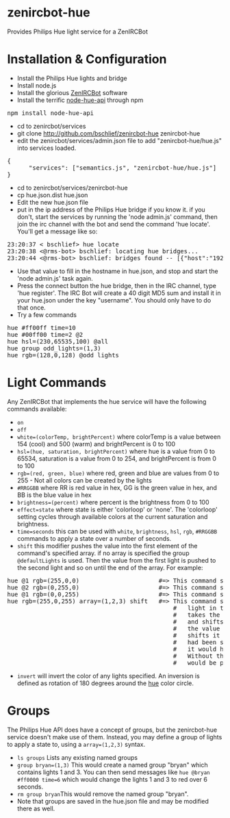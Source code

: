 zenircbot-hue
=============
Provides Philips Hue light service for a ZenIRCBot

Installation & Configuration
============
* Install the Philips Hue lights and bridge
* Install node.js
* Install the glorious [ZenIRCBot](https://github.com/wraithan/zenircbot) software
* Install the terrific [node-hue-api](https://github.com/peter-murray/node-hue-api) through npm
<pre>
npm install node-hue-api
</pre>
* cd to zenircbot/services
* git clone http://github.com/bschlief/zenircbot-hue zenircbot-hue
* edit the zenircbot/services/admin.json file to add "zenircbot-hue/hue.js" into services loaded.
<pre>
{ 
      "services": ["semantics.js", "zenircbot-hue/hue.js"] 
}
</pre>
* cd to zenircbot/services/zenircbot-hue
* cp hue.json.dist hue.json
* Edit the new hue.json file
* put in the ip address of the Philips Hue bridge if you know it.  if you don't, start the services by running the 'node admin.js' command, then join the irc channel with the bot and send the command 'hue locate'.  You'll get a message like so:
<pre>
23:20:37 < bschlief> hue locate
23:20:38 <@rms-bot> bschlief: locating hue bridges...
23:20:44 <@rms-bot> bschlief: bridges found -- [{"host":"192.168.1.135","port":"80"}]
</pre>
* Use that value to fill in the hostname in hue.json, and stop and start the 'node admin.js' task again.
* Press the connect button the hue bridge, then in the IRC channel, type 'hue register'.  The IRC Bot will create a 40 digit MD5 sum and install it in your hue.json under the key "username".  You should only have to do that once.
* Try a few commands
<pre>
hue #ff00ff time=10
hue #00ff00 time=2 @2
hue hsl=(230,65535,100) @all
hue group odd_lights=(1,3)
hue rgb=(128,0,128) @odd_lights
</pre>

Light Commands
=============
Any ZenIRCBot that implements the hue service will have the following commands available:

* <code>on</code>
* <code>off</code>
* <code>white=(colorTemp, brightPercent)</code> where colorTemp is a value between 154 (cool) and 500 (warm) and brightPercent is 0 to 100
* <code>hsl=(hue, saturation, brightPercent)</code> where hue is a value from 0 to 65534, saturation is a value from 0 to 254, and brightPercent is from 0 to 100
* <code>rgb=(red, green, blue)</code> where red, green and blue are values from 0 to 255 - Not all colors can be created by the lights
* <code>#RRGGBB</code> where RR is red value in hex, GG is the green value in hex, and BB is the blue value in hex
* <code>brightness=(percent)</code> where percent is the brightness from 0 to 100
* <code>effect=state</code> where state is either 'colorloop' or 'none'.  The 'colorloop' setting cycles through available colors at the current saturation and brightness.
* <code>time=seconds</code> this can be used with <code>white</code>, <code>brightness</code>, <code>hsl</code>, <code>rgb</code>, <code>#RRGGBB</code> commands to apply a state over a number of seconds.  
* <code>shift</code> this modifier pushes the value into the first element of the command's specified array. if no array is specified the group <code>@defaultLights</code> is used.  Then the value from the first light is pushed to the second light and so on until the end of the array.  For example:
<pre>
hue @1 rgb=(255,0,0)                      #=> This command sets light 1 to red
hue @2 rgb=(0,255,0)                      #=> This command sets light 2 to green
hue @1 rgb=(0,0,255)                      #=> This command sets light 3 to blue
hue rgb=(255,0,255) array=(1,2,3) shift   #=> This command sets light 1 (the first 
                                              #   light in the array) to purple, then 
                                              #   takes the vaue of red out of light 1, 
                                              #   and shifts it into light 2, then takes 
                                              #   the value of green out of light 2 and 
                                              #   shifts it into light 3. If the array 
                                              #   had been specified as (3,2,1) instead 
                                              #   it would happen in the opposite order.  
                                              #   Without the shift modifier, all lights 
                                              #   would be purple.
</pre>
* <code>invert</code> will invert the color of any lights specified.  An inversion is defined as rotation of 180 degrees around the [hue](http://en.wikipedia.org/wiki/Hue) color circle.

Groups
==============
The Philips Hue API does have a concept of groups, but the zenircbot-hue service doesn't make use of them.  Instead, you may define a group of lights to apply a state to, using a <code>array=(1,2,3)</code> syntax.
* <code>ls groups</code> Lists any existing named groups
* <code>group bryan=(1,3)</code> This would create a named group "bryan" which contains lights 1 and 3.  You can then send messages like <code>hue @bryan #ff0000 time=6</code> which would change the lights 1 and 3 to red over 6 seconds.
* <code>rm group bryan</code>This would remove the named group "bryan".
* Note that groups are saved in the hue.json file and may be modified there as well.

